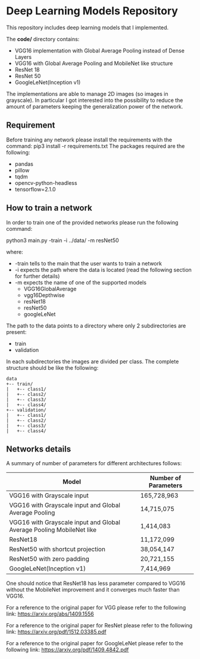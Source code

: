 # Deep Learning Models Repository
This repository includes deep learning models that I implemented.

The **code/** directory contains:

* VGG16 implementation with Global Average Pooling instead of Dense Layers
* VGG16 with Global Average Pooling and MobileNet like structure
* ResNet 18
* ResNet 50
* GoogleLeNet(Inception v1)

The implementations are able to manage 2D images (so images in grayscale).
In particular I got interested into the possibility to reduce the amount of
parameters keeping the generalization power of the network.

## Requirement
Before training any network please install the requirements with the command:
pip3 install -r requirements.txt
The packages required are the following:
- pandas
- pillow
- tqdm
- opencv-python-headless
- tensorflow=2.1.0

## How to train a network
In order to train one of the provided networks please run the following command:

python3 main.py -train -i ../data/ -m resNet50

where: 
* -train tells to the main that the user wants to train a network
* -i expects the path where the data is located (read the following section for further details)
* -m expects the name of one of the supported models
    * VGG16GlobalAverage
    * vgg16Depthwise
    * resNet18
    * resNet50
    * googleLeNet

The path to the data points to a directory where only 2 subdirectories are present:
- train
- validation

In each subdirectories the images are divided per class. The complete structure should be like the following:
```
data
+-- train/
|   +-- class1/
|   +-- class2/
|   +-- class3/
|   +-- class4/
+-- validation/
|   +-- class1/
|   +-- class2/
|   +-- class3/
|   +-- class4/
```

## Networks details

A summary of number of parameters for different architectures follows:

Model | Number of Parameters
------------ | -------------
VGG16 with Grayscale input | 165,728,963
VGG16 with Grayscale input and Global Average Pooling| 14,715,075
VGG16 with Grayscale input and Global Average Pooling MobileNet like| 1,414,083
ResNet18 | 11,172,099
ResNet50 with shortcut projection | 38,054,147
ResNet50 with zero padding | 20,721,155
GoogleLeNet(Inception v1) | 7,414,969


One should notice that ResNet18 has less parameter compared to VGG16 without the MobileNet improvement and it converges much faster than VGG16.

 
For a reference to the original paper for VGG please refer to the following link:
https://arxiv.org/abs/1409.1556

For a reference to the original paper for ResNet please refer to the following link:
https://arxiv.org/pdf/1512.03385.pdf

For a reference to the original paper for GoogleLeNet please refer to the following link:
https://arxiv.org/pdf/1409.4842.pdf